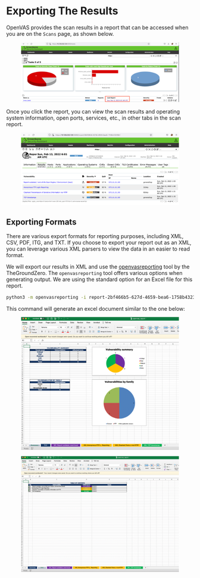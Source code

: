 # Exporting The Results

OpenVAS provides the scan results in a report that can be accessed when you are on the `Scans` page, as shown below.

<figure><img src="../../../../.gitbook/assets/image (2) (1) (1) (1) (1) (1) (1) (1).png" alt=""><figcaption></figcaption></figure>

Once you click the report, you can view the scan results and operating system information, open ports, services, etc., in other tabs in the scan report.

<figure><img src="../../../../.gitbook/assets/image (3) (1) (1) (1) (1).png" alt=""><figcaption></figcaption></figure>

## Exporting Formats

There are various export formats for reporting purposes, including XML, CSV, PDF, ITG, and TXT. If you choose to export your report out as an XML, you can leverage various XML parsers to view the data in an easier to read format.

We will export our results in XML and use the [openvasreporting](https://github.com/TheGroundZero/openvasreporting) tool by the TheGroundZero. The `openvasreporting` tool offers various options when generating output. We are using the standard option for an Excel file for this report.

```bash
python3 -m openvasreporting -i report-2bf466b5-627d-4659-bea6-1758b43235b1.xml -f xlsx
```

This command will generate an excel document similar to the one below:

<figure><img src="../../../../.gitbook/assets/image (4) (1) (1) (1).png" alt=""><figcaption></figcaption></figure>

<figure><img src="../../../../.gitbook/assets/image (5) (1) (1).png" alt=""><figcaption></figcaption></figure>

